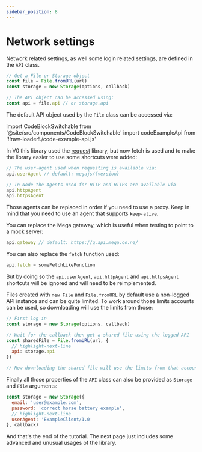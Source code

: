 ```yaml
---
sidebar_position: 8
---
```


# Network settings

Network related settings, as well some login related settings, are defined in the `API` class.

```js
// Get a File or Storage object
const file = File.fromURL(url)
const storage = new Storage(options, callback)

// The API object can be accessed using:
const api = file.api // or storage.api
```

The default API object used by the `File` class can be accessed via:

import CodeBlockSwitchable from '@site/src/components/CodeBlockSwitchable'
import codeExampleApi from '!!raw-loader!./code-example-api.js'

<CodeBlockSwitchable language="js" code={codeExampleApi} version={1}  />

In V0 this library used the [request](https://www.npmjs.com/package/request) library, but now fetch is used and to make the library easier to use some shortcuts were added:

```js
// The user-agent used when requesting is available via:
api.userAgent // default: megajs/{version}

// In Node the Agents used for HTTP and HTTPs are available via
api.httpAgent
api.httpsAgent
```

Those agents can be replaced in order if you need to use a proxy. Keep in mind that you need to use an agent that supports `keep-alive`.

You can replace the Mega gateway, which is useful when testing to point to a mock server:

```js
api.gateway // default: https://g.api.mega.co.nz/
```

You can also replace the `fetch` function used:

```js
api.fetch = someFetchLikeFunction
```

But by doing so the `api.userAgent`, `api.httpAgent` and `api.httpsAgent` shortcuts will be ignored and will need to be reimplemented.

Files created with `new File` and `File.fromURL` by default use a non-logged API instance and can be quite limited. To work around those limits accounts can be used, so downloading will use the limits from those:

```js
// First log in
const storage = new Storage(options, callback)

// Wait for the callback then get a shared file using the logged API
const sharedFile = File.fromURL(url, {
  // highlight-next-line
  api: storage.api
})

// Now downloading the shared file will use the limits from that account
```

Finally all those properties of the `API` class can also be provided as `Storage` and `File` arguments:

```js
const storage = new Storage({
  email: 'user@example.com',
  password: 'correct horse battery example',
  // highlight-next-line
  userAgent: 'ExampleClient/1.0'
}, callback)
```

And that's the end of the tutorial. The next page just includes some advanced and unusual usages of the library.
